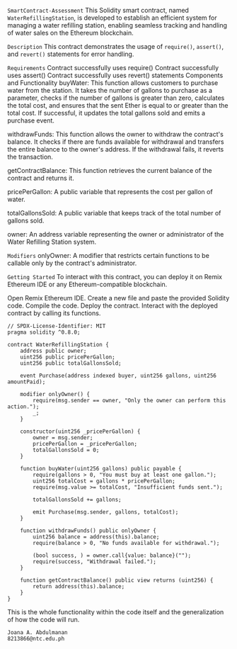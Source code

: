 `SmartContract-Assessment`
This Solidity smart contract, named `WaterRefillingStation`, is developed to establish an efficient system for managing a water refilling station, enabling seamless tracking and handling of water sales on the Ethereum blockchain.

`Description`
This contract demonstrates the usage of `require()`, `assert()`, and `revert()` statements for error handling.

`Requirements`
Contract successfully uses require()
Contract successfully uses assert()
Contract successfully uses revert() statements
Components and Functionality
buyWater: This function allows customers to purchase water from the station. It takes the number of gallons to purchase as a parameter, checks if the number of gallons is greater than zero, calculates the total cost, and ensures that the sent Ether is equal to or greater than the total cost. If successful, it updates the total gallons sold and emits a purchase event.

withdrawFunds: This function allows the owner to withdraw the contract's balance. It checks if there are funds available for withdrawal and transfers the entire balance to the owner's address. If the withdrawal fails, it reverts the transaction.

getContractBalance: This function retrieves the current balance of the contract and returns it.

pricePerGallon: A public variable that represents the cost per gallon of water.

totalGallonsSold: A public variable that keeps track of the total number of gallons sold.

owner: An address variable representing the owner or administrator of the Water Refilling Station system.

`Modifiers`
onlyOwner: A modifier that restricts certain functions to be callable only by the contract's administrator.

`Getting Started`
To interact with this contract, you can deploy it on Remix Ethereum IDE or any Ethereum-compatible blockchain.

Open Remix Ethereum IDE.
Create a new file and paste the provided Solidity code.
Compile the code.
Deploy the contract.
Interact with the deployed contract by calling its functions.

```Solidity
// SPDX-License-Identifier: MIT
pragma solidity ^0.8.0;

contract WaterRefillingStation {
    address public owner;
    uint256 public pricePerGallon;
    uint256 public totalGallonsSold;

    event Purchase(address indexed buyer, uint256 gallons, uint256 amountPaid);

    modifier onlyOwner() {
        require(msg.sender == owner, "Only the owner can perform this action.");
        _;
    }

    constructor(uint256 _pricePerGallon) {
        owner = msg.sender;
        pricePerGallon = _pricePerGallon;
        totalGallonsSold = 0;
    }

    function buyWater(uint256 gallons) public payable {
        require(gallons > 0, "You must buy at least one gallon.");
        uint256 totalCost = gallons * pricePerGallon;
        require(msg.value >= totalCost, "Insufficient funds sent.");

        totalGallonsSold += gallons;

        emit Purchase(msg.sender, gallons, totalCost);
    }

    function withdrawFunds() public onlyOwner {
        uint256 balance = address(this).balance;
        require(balance > 0, "No funds available for withdrawal.");

        (bool success, ) = owner.call{value: balance}("");
        require(success, "Withdrawal failed.");
    }

    function getContractBalance() public view returns (uint256) {
        return address(this).balance;
    }
}
````

This is the whole functionality within the code itself and the generalization of how the code will run.

```Author
Joana A. Abdulmanan
8213866@ntc.edu.ph
